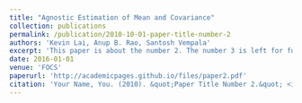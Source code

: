 ```yaml
---
title: "Agnostic Estimation of Mean and Covariance"
collection: publications
permalink: /publication/2010-10-01-paper-title-number-2
authors: 'Kevin Lai, Anup B. Rao, Santosh Vempala'
excerpt: 'This paper is about the number 2. The number 3 is left for future work.'
date: 2016-01-01
venue: 'FOCS'
paperurl: 'http://academicpages.github.io/files/paper2.pdf'
citation: 'Your Name, You. (2010). &quot;Paper Title Number 2.&quot; <i>Journal 1</i>. 1(2).'
---
```

